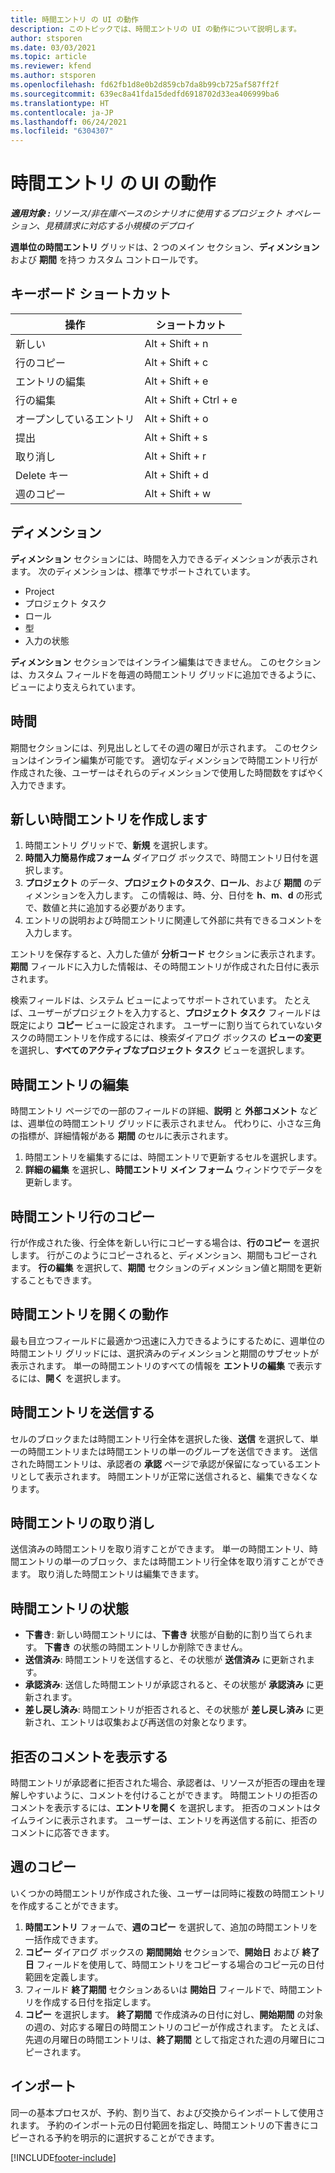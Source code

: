 ```yaml
---
title: 時間エントリ の UI の動作
description: このトピックでは、時間エントリの UI の動作について説明します。
author: stsporen
ms.date: 03/03/2021
ms.topic: article
ms.reviewer: kfend
ms.author: stsporen
ms.openlocfilehash: fd62fb1d8e0b2d859cb7da8b99cb725af587ff2f
ms.sourcegitcommit: 639ec8a41fda15dedfd6918702d33ea406999ba6
ms.translationtype: HT
ms.contentlocale: ja-JP
ms.lasthandoff: 06/24/2021
ms.locfileid: "6304307"
---
```

# <a name="time-entry-ui-behavior"></a>時間エントリ の UI の動作

_**適用対象 :** リソース/非在庫ベースのシナリオに使用するプロジェクト オペレーション、見積請求に対応する小規模のデプロイ_


**週単位の時間エントリ** グリッドは、2 つのメイン セクション、**ディメンション** および **期間** を持つ カスタム コントロールです。

## <a name="keyboard-shortcuts"></a>キーボード ショートカット
| 操作​​        | ショートカット                  |
|------------   |------------------------   |
| 新しい           | Alt + Shift + n           |
| 行のコピー      | Alt + Shift + c           |
| エントリの編集    | Alt + Shift + e           |
| 行の編集      | Alt + Shift + Ctrl + e    |
| オープンしているエントリ    | Alt + Shift + o           |
| 提出​​        | Alt + Shift + s           |
| 取り消し        | Alt + Shift + r           |
| Delete キー        | Alt + Shift + d           |
| 週のコピー     | Alt + Shift + w           |

## <a name="dimensions"></a>ディメンション
**ディメンション** セクションには、時間を入力できるディメンションが表示されます。 次のディメンションは、標準でサポートされています。

  - Project
  - プロジェクト タスク
  - ロール
  - 型
  - 入力の状態

**ディメンション** セクションではインライン編集はできません。 このセクションは、カスタム フィールドを毎週の時間エントリ グリッドに追加できるように、ビューにより支えられています。

## <a name="duration"></a>時間
期間セクションには、列見出しとしてその週の曜日が示されます。 このセクションはインライン編集が可能です。 適切なディメンションで時間エントリ行が作成された後、ユーザーはそれらのディメンションで使用した時間数をすばやく入力できます。

## <a name="create-a-new-time-entry"></a>新しい時間エントリを作成します

1. 時間エントリ グリッドで、**新規** を選択します。 
2. **時間入力簡易作成フォーム** ダイアログ ボックスで、時間エントリ日付を選択します。
3. **プロジェクト** のデータ、**プロジェクトのタスク**、**ロール**、および **期間** のディメンションを入力します。 この情報は、時、分、日付を **h**、**m**、**d** の形式で、数値と共に追加する必要があります。 
4. エントリの説明および時間エントリに関連して外部に共有できるコメントを入力します。 

エントリを保存すると、入力した値が **分析コード** セクションに表示されます。 **期間** フィールドに入力した情報は、その時間エントリが作成された日付に表示されます。

検索フィールドは、システム ビューによってサポートされています。 たとえば、ユーザーがプロジェクトを入力すると、**プロジェクト タスク** フィールドは既定により **コピー** ビューに設定されます。 ユーザーに割り当てられていないタスクの時間エントリを作成するには、検索ダイアログ ボックスの **ビューの変更** を選択し、**すべてのアクティブなプロジェクト タスク** ビューを選択します。

## <a name="edit-a-time-entry"></a>時間エントリの編集 
時間エントリ ページでの一部のフィールドの詳細、**説明** と **外部コメント** などは、週単位の時間エントリ グリッドに表示されません。 代わりに、小さな三角の指標が、詳細情報がある **期間** のセルに表示されます。 

1. 時間エントリを編集するには、時間エントリで更新するセルを選択します。
2. **詳細の編集** を選択し、**時間エントリ メイン フォーム** ウィンドウでデータを更新します。 

## <a name="copy-a-time-entry-row"></a>時間エントリ行のコピー
行が作成された後、行全体を新しい行にコピーする場合は、**行のコピー** を選択します。 行がこのようにコピーされると、ディメンション、期間もコピーされます。 **行の編集** を選択して、**期間** セクションのディメンション値と期間を更新することもできます。

## <a name="open-a-time-entry-behavior"></a>時間エントリを開くの動作
最も目立つフィールドに最適かつ迅速に入力できるようにするために、週単位の時間エントリ グリッドには、選択済みのディメンションと期間のサブセットが表示されます。 単一の時間エントリのすべての情報を **エントリの編集** で表示するには、**開く** を選択します。

## <a name="submit-a-time-entry"></a>時間エントリを送信する
セルのブロックまたは時間エントリ行全体を選択した後、**送信** を選択して、単一の時間エントリまたは時間エントリの単一のグループを送信できます。 送信された時間エントリは、承認者の **承認** ページで承認が保留になっているエントリとして表示されます。 時間エントリが正常に送信されると、編集できなくなります。

## <a name="recall-a-time-entry"></a>時間エントリの取り消し
送信済みの時間エントリを取り消すことができます。 単一の時間エントリ、時間エントリの単一のブロック、または時間エントリ行全体を取り消すことができます。 取り消した時間エントリは編集できます。

## <a name="time-entry-status"></a>時間エントリの状態

- **下書き**: 新しい時間エントリには、**下書き** 状態が自動的に割り当てられます。 **下書き** の状態の時間エントリしか削除できません。
- **送信済み**: 時間エントリを送信すると、その状態が **送信済み** に更新されます。 
- **承認済み**: 送信した時間エントリが承認されると、その状態が **承認済み** に更新されます。 
- **差し戻し済み**: 時間エントリが拒否されると、その状態が **差し戻し済み** に更新され、エントリは収集および再送信の対象となります。 

## <a name="view-rejection-comments"></a>拒否のコメントを表示する
時間エントリが承認者に拒否された場合、承認者は、リソースが拒否の理由を理解しやすいように、コメントを付けることができます。 時間エントリの拒否のコメントを表示するには、**エントリを開く** を選択します。 拒否のコメントはタイムラインに表示されます。 ユーザーは、エントリを再送信する前に、拒否のコメントに応答できます。

## <a name="copy-week"></a>週のコピー
いくつかの時間エントリが作成された後、ユーザーは同時に複数の時間エントリを作成することができます。

1. **時間エントリ** フォームで、**週のコピー** を選択して、追加の時間エントリを一括作成できます。 
2. **コピー** ダイアログ ボックスの **期間開始** セクションで、**開始日** および **終了日** フィールドを使用して、時間エントリをコピーする場合のコピー元の日付範囲を定義します。 
3. フィールド **終了期間** セクションあるいは **開始日** フィールドで、時間エントリを作成する日付を指定します。 
4. **コピー** を選択します。 **終了期間** で作成済みの日付に対し、**開始期間** の対象の週の、対応する曜日の時間エントリのコピーが作成されます。 たとえば、先週の月曜日の時間エントリは、**終了期間** として指定された週の月曜日にコピーされます。

## <a name="import"></a>インポート
同一の基本プロセスが、予約、割り当て、および交換からインポートして使用されます。 予約のインポート元の日付範囲を指定し、時間エントリの下書きにコピーされる予約を明示的に選択することができます。 


[!INCLUDE[footer-include](../includes/footer-banner.md)]

